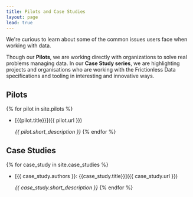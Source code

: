 ```yaml
---
title: Pilots and Case Studies
layout: page
lead: true
---
```


We're curious to learn about some of the common issues users face when
working with data.

Though our **Pilots**, we are working directly with organizations to
solve real problems managing data.  In our **Case Study series**, we
are highlighting projects and organisations who are working with the
Frictionless Data specifications and tooling in interesting and
innovative ways.

## Pilots

{% for pilot in site.pilots %}
* [{{pilot.title}}]({{ pilot.url }})

  *{{ pilot.short_description }}*
{% endfor %}

## Case Studies

{% for case_study in site.case_studies %}
* [{{ case_study.authors }}: {{case_study.title}}]({{ case_study.url }})

  *{{ case_study.short_description }}*
{% endfor %}
